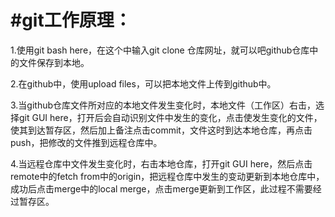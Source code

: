 #git工作原理：
=
1.使用git bash here，在这个中输入git clone 仓库网址，就可以吧github仓库中的文件保存到本地。

2.在github中，使用upload files，可以把本地文件上传到github中。

3.当github仓库文件所对应的本地文件发生变化时，本地文件（工作区）右击，选择git GUI here，打开后会自动识别文件中发生的变化，点击使发生变化的文件，使其到达暂存区，然后加上备注点击commit，文件这时到达本地仓库，再点击push，把修改的文件推到远程仓库中。

4.当远程仓库中文件发生变化时，右击本地仓库，打开git GUI here，然后点击remote中的fetch from中的origin，把远程仓库中发生的变动更新到本地仓库中，成功后点击merge中的local merge，点击merge更新到工作区，此过程不需要经过暂存区。
